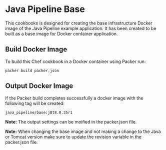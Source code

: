 # Java Pipeline Base

This cookbooks is designed for creating the base infrastructure Docker image of the Java Pipeline example application. It has been created to be built as a base image for Docker container application.

## Build Docker Image

To build this Chef cookbook in a Docker container using Packer run:

```
packer build packer.json
```

## Output Docker Image

If the Packer build completes successfully a docker image with the following tag will be created:

```
java_pipeline/base:j8t8.0.35r1
```

**Note:** The output settings can be moified in the packer.json file.

**Note:** When changing the base image and not making a change to the Java or Tomcat version make sure to update the revision variable in the packer.json file.
